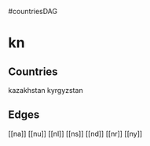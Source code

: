 #countriesDAG
# kn

## Countries
kazakhstan
kyrgyzstan

## Edges
[[na]]
[[nu]]
[[nl]]
[[ns]]
[[nd]]
[[nr]]
[[ny]]
